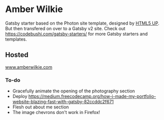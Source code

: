 # Amber Wilkie
Gatsby starter based on the Photon site template, designed by [HTML5 UP](https://html5up.net/photon). But then transfered on over to a Gatsby v2 site. Check out https://codebushi.com/gatsby-starters/ for more Gatsby starters and templates.

## Hosted

www.amberwilkie.com

### To-do
- Gracefully animate the opening of the photography section
- Deploy https://medium.freecodecamp.org/how-i-made-my-portfolio-website-blazing-fast-with-gatsby-82ccddc2f671
- Flesh out about me section
- The image chevrons don't work in Firefox!
